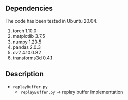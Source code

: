 ## Dependencies
The code has been tested in Ubuntu 20.04.
1. torch	1.10.0	
2. matplotlib	3.7.5
3. numpy	1.23.5
4. pandas	2.0.3
5. cv2	4.10.0.82
6. transforms3d 0.4.1

## Description
- `replayBuffer.py`
  - `replayBuffer.py` -> replay buffer implementation
